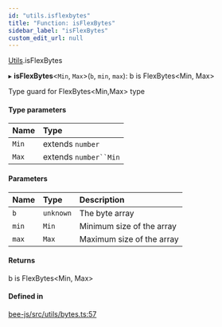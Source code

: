 ```yaml
---
id: "utils.isflexbytes"
title: "Function: isFlexBytes"
sidebar_label: "isFlexBytes"
custom_edit_url: null
---
```


[Utils](../modules/utils.md).isFlexBytes

▸ **isFlexBytes**<`Min`, `Max`\>(`b`, `min`, `max`): b is FlexBytes<Min, Max\>

Type guard for FlexBytes<Min,Max\> type

#### Type parameters

| Name | Type |
| :------ | :------ |
| `Min` | extends `number` |
| `Max` | extends `number``Min` |

#### Parameters

| Name | Type | Description |
| :------ | :------ | :------ |
| `b` | `unknown` | The byte array |
| `min` | `Min` | Minimum size of the array |
| `max` | `Max` | Maximum size of the array |

#### Returns

b is FlexBytes<Min, Max\>

#### Defined in

[bee-js/src/utils/bytes.ts:57](https://github.com/ethersphere/bee-js/blob/5b112bf/src/utils/bytes.ts#L57)

